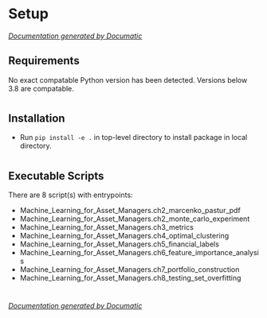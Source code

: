 # Setup

[_Documentation generated by Documatic_](https://www.documatic.com)

<!---Documatic-section-Requirements-start--->
## Requirements

No exact compatable Python version has been detected.
Versions below 3.8 are compatable.

# #
<!---Documatic-section-Requirements-end--->

<!---Documatic-section-Installation-start--->
## Installation

* Run `pip install -e .` in top-level directory to
install package in local directory.

# #
<!---Documatic-section-Installation-end--->

<!---Documatic-section-Executable Scripts-start--->
## Executable Scripts

There are 8 script(s) with entrypoints:
* Machine_Learning_for_Asset_Managers.ch2_marcenko_pastur_pdf
* Machine_Learning_for_Asset_Managers.ch2_monte_carlo_experiment
* Machine_Learning_for_Asset_Managers.ch3_metrics
* Machine_Learning_for_Asset_Managers.ch4_optimal_clustering
* Machine_Learning_for_Asset_Managers.ch5_financial_labels
* Machine_Learning_for_Asset_Managers.ch6_feature_importance_analysis
* Machine_Learning_for_Asset_Managers.ch7_portfolio_construction
* Machine_Learning_for_Asset_Managers.ch8_testing_set_overfitting

# #
<!---Documatic-section-Executable Scripts-end--->

[_Documentation generated by Documatic_](https://www.documatic.com)